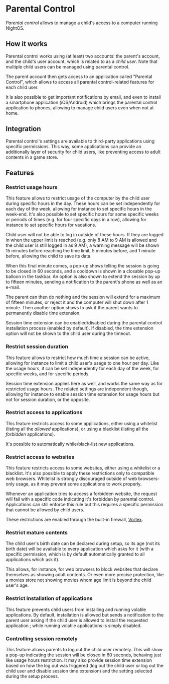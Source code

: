 # Parental Control

_Parental control_ allows to manage a child's access to a computer running NightOS.

## How it works

Parental control works using (at least) two accounts: the parent's account, and the child's user account, which is related to as a _child user_. Note that multiple child users can be managed using parental control.

The parent account then gets access to an application called "Parental Control", which allows to access all parental control-related features for each child user.

It is also possible to get important notifications by email, and even to install a smartphone application (iOS/Android) which brings the parental control application to phones, allowing to manage child users even when not at home.

## Integration

Parental control's settings are available to third-party applications using specific permissions. This way, some applications can provide an additionally layer of security for child users, like preventing access to adult contents in a game store.

## Features

### Restrict usage hours

This feature allows to restrict usage of the computer by the child user during specific hours in the day.
These hours can be set independently for each day of the week, allowing for instance to set specific hours in the week-end.
It's also possible to set specific hours for some specific weeks or periods of times (e.g. for four specific days in a row), allowing for instance to set specific hours for vacations.

Child user will not be able to log in outside of these hours. If they are logged in when the upper limit is reached (e.g. only 8 AM to 9 AM is allowed and the child user is still logged in as 9 AM), a warning message will be shown 15 minutes before reaching the time limit, 5 minutes before, and 1 minute before, allowing the child to save its data.

When this final minute comes, a pop-up shows telling the session is going to be closed in 60 seconds, and a cooldown is shown in a closable pop-up balloon in the taskbar. An option is also shown to extend the session by up to fifteen minutes, sending a notification to the parent's phone as well as an e-mail.

The parent can then do nothing and the session will extend for a maximum of fifteen minutes, or reject it and the computer will shut down after 1 minute. Then another option shows to ask if the parent wants to permanently disable time extension.

Session time extension can be enabled/disabled during the parental control installation process (enabled by default). If disabled, the time extension option will not be shown to the child user during the timeout.

### Restrict session duration

This feature allows to restrict how much time a session can be active, allowing for instance to limit a child user's usage to one hour per day. Like the usage hours, it can be set independently for each day of the week, for specific weeks, and for specific periods.

Session time extension applies here as well, and works the same way as for restricted usage hours. The related settings are independent though, allowing for instance to enable session time extension for usage hours but not for session duration, or the opposite.

### Restrict access to applications

This feature restricts access to some applications, either using a whitelist (listing all the *allowed* applications), or using a blacklist (listing all the *forbidden* applications).

It's possible to automatically while/black-list new applications.

### Restrict access to websites

This feature restricts access to some websites, either using a whitelist or a blacklist. It's also possible to apply these restrictions only to compatible web browsers. Whitelist is strongly discouraged outside of web browsers-only usage, as it may prevent some applications to work properly.

Whenever an application tries to access a forbidden website, the request will fail with a specific code indicating it's forbidden by parental control. Applications can still enforce this rule but this requires a specific permission that cannot be allowed by child users.

These restrictions are enabled through the built-in firewall, [Vortex](../applications/Vortex.md).

### Restrict mature contents

The child user's birth date can be declared during setup, so its age (not its birth date) will be available to every application which asks for it (with a specific permission, which is by default automatically granted to all applications which ask it).

This allows, for instance, for web browsers to block websites that declare themselves as showing adult contents. Or even more precise protection, like a movies store not showing movies whom age limit is beyond the child user's age.

### Restrict installation of applications

This feature prevents child users from installing and running volatile applications.
By default, installation is allowed but sends a notification to the parent user asking if the child user is allowed to install the requested application ; while running volatile applications is simply disabled.

### Controlling session remotely

This feature allows parents to log out the child user remotely. This will show a pop-up indicating the session will be closed in 60 seconds, behaving just like usage hours restriction. It may also provide session time extension based on how the log out was triggered (log out the child user *or* log out the child user and disable session time extension) and the setting selected during the setup process.
